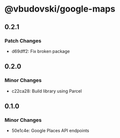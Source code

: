# @vbudovski/google-maps

## 0.2.1

### Patch Changes

-   d69dff2: Fix broken package

## 0.2.0

### Minor Changes

-   c22ca28: Build library using Parcel

## 0.1.0

### Minor Changes

-   50e1c4e: Google Places API endpoints
